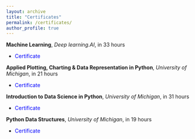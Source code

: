 ```yaml
---
layout: archive
title: "Certificates"
permalink: /certificates/
author_profile: true
---
```


<b>Machine Learning</b>, <i>Deep learning.AI</i>, in 33 hours
- <a href="https://coursera.org/share/96dadeac993c7f3c71e8008c7a91542c" target="_blank" style="color:#0000FF; text-decoration:none;">Certificate</a>

<b>Applied Plotting, Charting & Data Representation in Python</b>, <i>University of Michigan</i>, in 21 hours
- <a href="https://coursera.org/share/58efd8277d8a1d05169ff44be8cacbff" target="_blank" style="color:#0000FF; text-decoration:none;">Certificate</a>

<b>Introduction to Data Science in Python</b>, <i>University of Michigan</i>, in 31 hours
- <a href="https://coursera.org/share/66d7f0c4994f83d93cdc2b97c8c218a8" target="_blank" style="color:#0000FF; text-decoration:none;">Certificate</a>

<b>Python Data Structures</b>, <i>University of Michigan</i>, in 19 hours
- <a href="https://coursera.org/share/917cfdd92fb0fb8fe2210f5d5e1aa5af" target="_blank" style="color:#0000FF; text-decoration:none;">Certificate</a>

